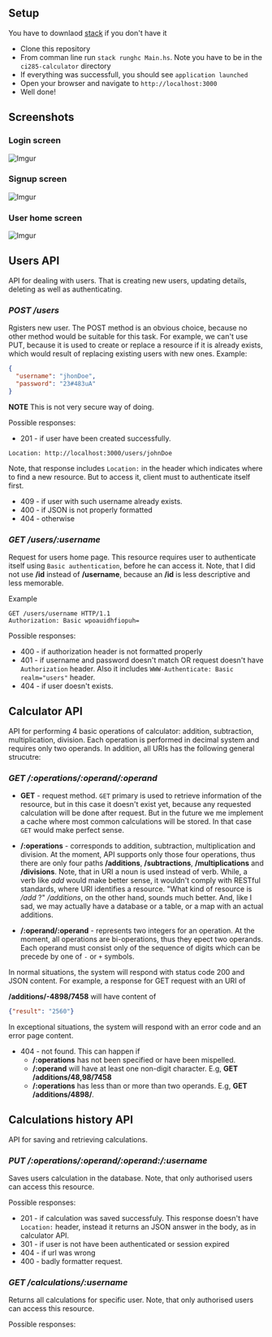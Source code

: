 
## Setup

You have to downlaod [stack](https://docs.haskellstack.org/en/stable/README/) if you don't have it
 - Clone this repository
 - From comman line run `stack runghc Main.hs`. Note you have to be in the `ci285-calculator` directory
 - If everything was successfull, you should see `application launched`
 - Open your browser and navigate to `http://localhost:3000`
 - Well done!



## Screenshots

### Login screen
![Imgur](http://i.imgur.com/xBTUDVH.png)

### Signup screen
![Imgur](http://i.imgur.com/q5PiNUL.png)

### User home screen
![Imgur](http://i.imgur.com/xBTUDVH.png)


## Users API

API for dealing with users. That is creating new users, updating details, deleting as well as authenticating.

### _POST /users_

Rgisters new user. The POST method is an obvious choice, because no other method would be suitable for this task. For example, we can't use PUT, because it is used to create or replace a resource if it is already exists, which would result of replacing existing users with new ones.
Example:

```json
{
  "username": "jhonDoe",
  "password": "23#483uA"
}
```
**NOTE** This is not very secure way of doing.

Possible responses:

- 201 - if user have been created successfully.

`Location: http://localhost:3000/users/johnDoe`

Note, that response includes `Location:` in the header which indicates where to find a new resource. But to access it, client must to authenticate itself first.

- 409 - if user with such username already exists.
- 400 - if JSON is not properly formatted
- 404 - otherwise

### _GET /users/:username_

Request for users home page. This resource requires user to authenticate itself using `Basic authentication`, before he can access it. Note, that I did not use **/id** instead of **/username**, because an **/id** is less descriptive and less memorable.

Example 

```
GET /users/username HTTP/1.1
Authorization: Basic wpoauidhfiopuh=
```

Possible responses:

- 400 - if authorization header is not formatted properly
- 401 - if username and password doesn't match OR request doesn't have `Authorization` header. Also it includes `WWW-Authenticate: Basic realm="users"` header.
- 404 - if user doesn't exists.

## Calculator API

API for performing 4 basic operations of calculator: addition, subtraction, multiplication, division. Each operation is performed 
in decimal system and requires only two operands. In addition, all URIs has the following general strucutre:

### _GET /:operations/:operand/:operand_

- **GET** - request method. `GET` primary is used to retrieve information of the resource, but in this case it doesn't exist yet, because any requested calculation will be done after request. But in the future we me implement a cache where most common calculations will be stored. In that case `GET` would make perfect sense.

- **/:operations** - corresponds to addition, subtraction, multiplication and division. At the moment, API supports only those four operations, thus there are only four paths **/additions**, **/subtractions**, **/multiplications** and **/divisions**. Note, that in URI a noun is used instead of verb. While, a verb like _add_ would make better sense, it wouldn't comply with RESTful standards, where URI identifies a resource. "What kind of resource is _/add_ ?" _/additions_, on the other hand, sounds much better. And, like I sad, we may actually have a database or a table, or a map with an actual additions.

- **/:operand/:operand** - represents two integers for an operation. At the moment, all operations are bi-operations, thus they epect two operands. Each operand must consist only of the sequence of digits which can be precede by one of `-` or `+` symbols. 

In normal situations, the system will respond with status code 200 and JSON content. For example, 
a response for GET request with an URI of

**/additions/-4898/7458** will have content of

  ```json
  {"result": "2560"}
  ```
In exceptional situations, the system will respond with an error code and an error page content.

- 404 - not found. This can happen if 
  - **/:operations** has not been specified or have been mispelled. 
  - **/:operand** will have at least one non-digit character. E.g, **GET /additions/48,98/7458** 
  - **/:operations** has less than or more than two operands. E.g, **GET /additions/4898/**.
  

## Calculations history API

API for saving and retrieving calculations.

### _PUT /:operations/:operand/:operand:/:username_

Saves users calculation in the database. Note, that only authorised users can access this resource.

Possible responses:

- 201 - if calculation was saved successfuly. This response doesn't have `Location:` header, instead it returns an JSON answer in the body, as in calculator API.
- 301 - if user is not have been authenticated or session expired
- 404 - if url was wrong
- 400 - badly formatter request.

### _GET /calculations/:username_

Returns all calculations for specific user. Note, that only authorised users can access this resource.

Possible responses:
